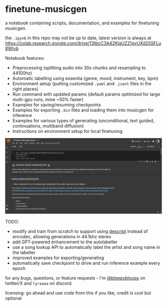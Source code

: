 # finetune-musicgen
a notebook containing scripts, documentation, and examples for finetuning musicgen.

the `.ipynb` in this repo may not be up to date, latest version is always at https://colab.research.google.com/drive/13tbcC3A42KlaUZ21qvUXd25SFLu8WIvb

Notebook features:
- Preprocessing (splitting audio into 30s chunks and resampling to 44100hz)
- Automatic labelling using essentia (genre, mood, instrument, key, bpm)
- Environment setup (putting customized `.yaml` and `.jsonl` files in the right places)
- Run command with updated params (default params optimized for large multi-gpu runs, mine ~50% faster)
- Examples for saving/resuming checkpoints
- Examples for exporting `.bin` files and loading them into musicgen for inference
- Examples for various types of generating (unconditional, text guided, continuations, multiband diffusion)
- Instructions on environment setup for local finetuning

![screenshot of the first section of the colab notebook](notebook%20example.png)

TODO:
- modify and train from scratch to support using [descript](https://github.com/descriptinc/descript-audio-codec) instead of encodec, allowing generations in 44.1khz stereo
- add GPT-powered enhancement to the autolabeller
- use a song lookup API to automatically label the artist and song name in the labeller
- improved examples for exporting/generating
- automatically save checkpoint to drive and run inference example every epoch

for any bugs, questions, or feature requests - I'm [@bleepybloops](https://twitter.com/bleepybloops) on twitter/X and `lyraaaa` on discord. 

licensing: go ahead and use code from this if you like, credit is cool but optional
